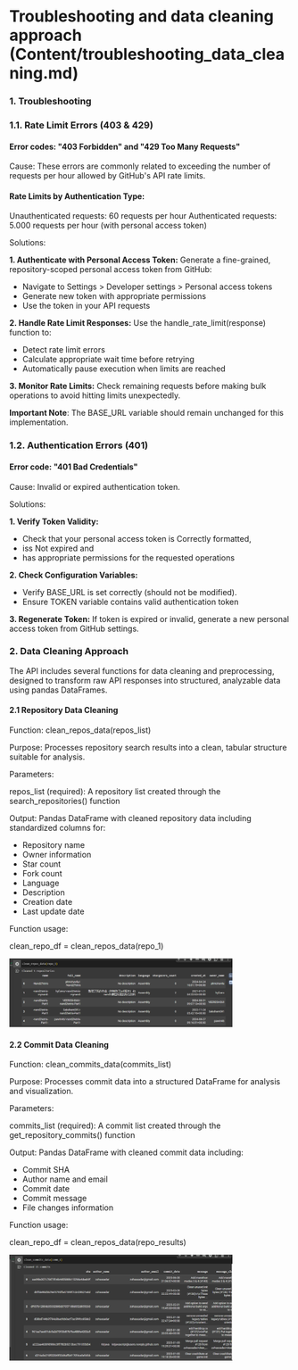 # Troubleshooting and data cleaning approach (Content/troubleshooting_data_cleaning.md)

### 1. Troubleshooting

### 1.1. Rate Limit Errors (403 & 429)

#### Error codes: "403 Forbidden" and "429 Too Many Requests"

Cause: These errors are commonly related to exceeding the number of requests per hour allowed by GitHub's API rate limits.

#### Rate Limits by Authentication Type:

Unauthenticated requests: 60 requests per hour
Authenticated requests: 5.000 requests per hour (with personal access token)

Solutions:

**1. Authenticate with Personal Access Token:** Generate a fine-grained, repository-scoped personal access token from GitHub:

- Navigate to Settings > Developer settings > Personal access tokens
- Generate new token with appropriate permissions
- Use the token in your API requests

**2. Handle Rate Limit Responses:** Use the handle_rate_limit(response) function to:

- Detect rate limit errors
- Calculate appropriate wait time before retrying
- Automatically pause execution when limits are reached

**3. Monitor Rate Limits:** Check remaining requests before making bulk operations to avoid hitting limits unexpectedly.

**Important Note**: The BASE_URL variable should remain unchanged for this implementation.

### 1.2. Authentication Errors (401)

#### Error code: "401 Bad Credentials"

Cause: Invalid or expired authentication token.

Solutions:

**1. Verify Token Validity:** 
- Check that your personal access token is Correctly formatted,
- iss Not expired and
- has appropriate permissions for the requested operations

**2. Check Configuration Variables:** 
- Verify BASE_URL is set correctly (should not be modified).
- Ensure TOKEN variable contains valid authentication token

**3. Regenerate Token:** If token is expired or invalid, generate a new personal access token from GitHub settings.

### 2. Data Cleaning Approach

The API includes several functions for data cleaning and preprocessing, designed to transform raw API responses into structured, analyzable data using pandas DataFrames.

#### 2.1 Repository Data Cleaning

Function: clean_repos_data(repos_list)

Purpose: Processes repository search results into a clean, tabular structure suitable for analysis.

Parameters:

repos_list (required): A repository list created through the search_repositories() function

Output: Pandas DataFrame with cleaned repository data including standardized columns for:

- Repository name
- Owner information
- Star count
- Fork count
- Language
- Description
- Creation date
- Last update date

Function usage:

clean_repo_df = clean_repos_data(repo_1)

<img src="/Content/Images/ex4.png" alt="My Diagram" width="400"/>

#### 2.2 Commit Data Cleaning

Function: clean_commits_data(commits_list)

Purpose: Processes commit data into a structured DataFrame for analysis and visualization.

Parameters:

commits_list (required): A commit list created through the get_repository_commits() function

Output: Pandas DataFrame with cleaned commit data including:

- Commit SHA
- Author name and email
- Commit date
- Commit message
- File changes information

Function usage:

clean_repo_df = clean_repos_data(repo_results)

<img src="/Content/Images/ex5.png" alt="My Diagram" width="400"/>


